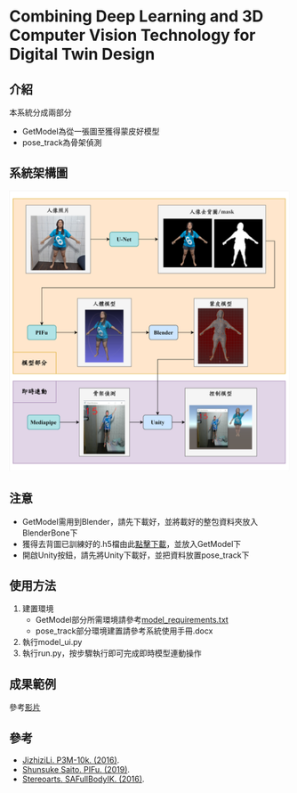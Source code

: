 # Combining Deep Learning and 3D Computer Vision Technology for Digital Twin Design

## 介紹
本系統分成兩部分
- GetModel為從一張圖至獲得蒙皮好模型
- pose_track為骨架偵測

## 系統架構圖
![](images/系統架構圖.png)

## 注意
- GetModel需用到Blender，請先下載好，並將載好的整包資料夾放入BlenderBone下
- 獲得去背圖已訓練好的.h5檔由此[點擊下載](https://drive.google.com/file/d/16CGNquXQ2wyKY8c3fHZ0JmfTR6mLCloe/view?usp=sharing)，並放入GetModel下
- 開啟Unity按鈕，請先將Unity下載好，並把資料放置pose_track下

## 使用方法
1. 建置環境
   - GetModel部分所需環境請參考[model_requirements.txt](https://github.com/pear651530/Combining-Deep-Learning-and-3D-Computer-Vision-Technology-for-Digital-Twin-Design/blob/main/model_requirements.txt)
   - pose_track部分環境建置請參考系統使用手冊.docx
2. 執行model_ui.py
3. 執行run.py，按步驟執行即可完成即時模型連動操作

## 成果範例
參考[影片](https://youtu.be/gRvDpN38DEM)

## 參考
- [JizhiziLi. P3M-10k. (2016)](https://github.com/JizhiziLi/P3M).
- [Shunsuke Saito. PIFu. (2019)](https://github.com/shunsukesaito/PIFu).
- [Stereoarts. SAFullBodyIK. (2016)](https://github.com/Stereoarts/SAFullBodyIK).

